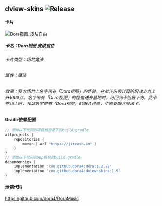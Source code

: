 dview-skins
![Release](https://jitpack.io/v/dora4/dview-skins.svg)
--------------------------------

#### 卡片

![Dora视图_皮肤自由](https://github.com/user-attachments/assets/6f13ae4f-04ea-4f32-9740-372637261046)
##### 卡名：Dora视图 皮肤自由 
###### 卡片类型：场地魔法
###### 属性：魔法
###### 效果：我方场地上名字带有「Dora视图」的怪兽，在战斗伤害计算阶段攻击力上升1000点。名字带有「Dora视图」的怪兽送去墓地时，可回到卡组最下方。此卡在场上时，我放名字带有「Dora视图」的融合怪兽，不需要融合魔法卡。

#### Gradle依赖配置

```groovy
// 添加以下代码到项目根目录下的build.gradle
allprojects {
    repositories {
        maven { url "https://jitpack.io" }
    }
}
// 添加以下代码到app模块的build.gradle
dependencies {
    implementation 'com.github.dora4:dora:1.2.29'
    implementation 'com.github.dora4:dview-skins:1.9'
}
```

#### 示例代码
https://github.com/dora4/DoraMusic
